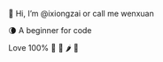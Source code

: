 👋 Hi, I’m @ixiongzai or call me wenxuan

🌘 A beginner for code 

Love 100% 🌵 🍵 🌶 📖

<!---
ixiongzai/ixiongzai is a ✨ special ✨ repository because its `README.md` (this file) appears on your GitHub profile.
You can click the Preview link to take a look at your changes.
--->
